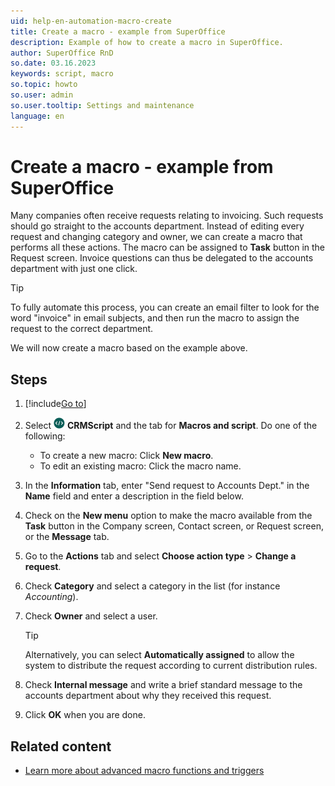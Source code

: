 ```yaml
---
uid: help-en-automation-macro-create
title: Create a macro - example from SuperOffice
description: Example of how to create a macro in SuperOffice.
author: SuperOffice RnD
so.date: 03.16.2023
keywords: script, macro
so.topic: howto
so.user: admin
so.user.tooltip: Settings and maintenance
language: en
---
```


# Create a macro - example from SuperOffice

Many companies often receive requests relating to invoicing. Such requests should go straight to the accounts department. Instead of editing every request and changing category and owner, we can create a macro that performs all these actions. The macro can be assigned to **Task** button in the Request screen. Invoice questions can thus be delegated to the accounts department with just one click.

> [!TIP]
> To fully automate this process, you can create an email filter to look for the word "invoice" in email subjects, and then run the macro to assign the request to the correct department.

We will now create a macro based on the example above.

## Steps

1. [!include[Go to](../../../learn/includes/goto-sm.md)]

1. Select ![icon][img2] **CRMScript** and the tab for **Macros and script**. Do one of the following:
    * To create a new macro: Click **New macro**.
    * To edit an existing macro: Click the macro name.

1. In the **Information** tab, enter "Send request to Accounts Dept." in the **Name** field and enter a description in the field below.

1. Check on the **New menu** option to make the macro available from the **Task** button in the Company screen, Contact screen, or Request screen, or the **Message** tab.

1. Go to the **Actions** tab and select **Choose action type** > **Change a request**.

1. Check **Category** and select a category in the list (for instance *Accounting*).

1. Check **Owner** and select a user.

    > [!TIP]
    > Alternatively, you can select **Automatically assigned** to allow the system to distribute the request according to current distribution rules.

1. Check **Internal message** and write a brief standard message to the accounts department about why they received this request.

1. Click **OK** when you are done.

## Related content

* [Learn more about advanced macro functions and triggers][1]

<!-- Referenced links -->
[1]: trigger.md

<!-- Referenced images -->
[img2]: ../../../../../common/icons/nav-admin-crmscript-active.png
